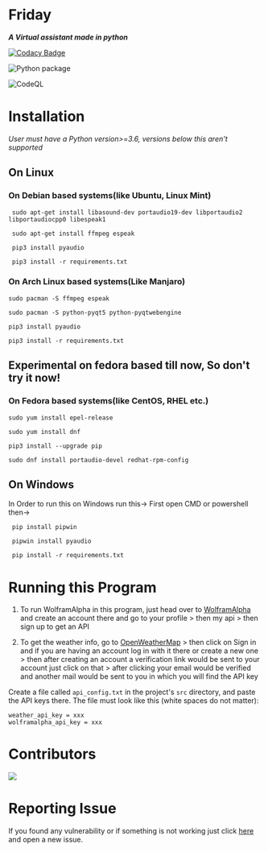 # **Friday**
**_A Virtual assistant made in python_**

[![Codacy Badge](https://api.codacy.com/project/badge/Grade/0c6126d536c945948453e260220927d6)](https://app.codacy.com/gh/Krrishdhaneja/Friday?utm_source=github.com&utm_medium=referral&utm_content=Krrishdhaneja/Friday&utm_campaign=Badge_Grade)
<!-- [![Build Status](https://travis-ci.com/Krrishdhaneja/Friday.svg?branch=master)](https://travis-ci.com/Krrishdhaneja/Friday) -->
<!-- [![Build Status](https://dev.azure.com/krrish21march/krrish21march/_apis/build/status/Krrishdhaneja.Friday%20(1)?branchName=master)](https://dev.azure.com/krrish21march/krrish21march/_build/latest?definitionId=3&branchName=master) -->
![Python package](https://github.com/Krrishdhaneja/Friday/workflows/Python%20package/badge.svg)

![CodeQL](https://github.com/Krrishdhaneja/Friday/workflows/CodeQL/badge.svg)

# **Installation**
_User must have a Python version>=3.6, versions below this aren't supported_
## **On Linux**

### **On Debian based systems(like Ubuntu, Linux Mint)**

     sudo apt-get install libasound-dev portaudio19-dev libportaudio2 libportaudiocpp0 libespeak1
   
     sudo apt-get install ffmpeg espeak
   
     pip3 install pyaudio
   
     pip3 install -r requirements.txt
   
### **On Arch Linux based systems(Like Manjaro)**
    sudo pacman -S ffmpeg espeak

    sudo pacman -S python-pyqt5 python-pyqtwebengine
    
    pip3 install pyaudio

    pip3 install -r requirements.txt

## **Experimental on fedora based till now, So don't try it now!**
### **On Fedora based systems(like CentOS, RHEL etc.)**
    sudo yum install epel-release
    
    sudo yum install dnf
    
    pip3 install --upgrade pip
    
    sudo dnf install portaudio-devel redhat-rpm-config
## **On Windows**
In Order to run this on Windows run this->
First open CMD or powershell then->
     
     pip install pipwin

     pipwin install pyaudio

     pip install -r requirements.txt


# **Running this Program**
 1. To run WolframAlpha in this program, just head over to [WolframAlpha](https://wolframalpha.com) and create an account there and go to your profile > then my api > then sign up to get an API

 2. To get the weather info, go to [OpenWeatherMap](https://openweathermap.org) > then click on Sign in and if you are having an account log in with it there or create a new one > then after creating an account a verification link would be sent to your account just click on that > after clicking your email would be verified and another mail would be sent to you in which you will find the API key
 
Create a file called `api_config.txt` in the project's `src` directory, and paste the API keys there. 
The file must look like this (white spaces do not matter):
```
weather_api_key = xxx
wolframalpha_api_key = xxx
```
# **Contributors** 
<a href="https://github.com/Krrishdhaneja/Friday/graphs/contributors">
  <img src="https://contrib.rocks/image?repo=Krrishdhaneja/Friday" />
</a>

# **Reporting Issue**
 If you found any vulnerability or if something is not working just click [here](https://github.com/Krrishdhaneja/Friday/issues) and open a new issue.
